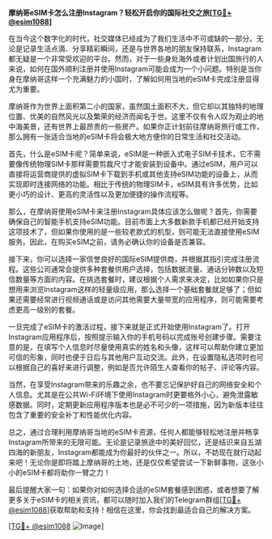 **摩纳哥eSIM卡怎么注册Instagram？轻松开启你的国际社交之旅[[TG💪+ @esim1088](https://t.me/s/esim1088)]**

在当今这个数字化的时代，社交媒体已经成为了我们生活中不可或缺的一部分。无论是记录生活点滴、分享精彩瞬间，还是与世界各地的朋友保持联系，Instagram都无疑是一个非常受欢迎的平台。然而，对于一些身处海外或者计划出国旅行的人来说，如何在国外顺利注册并使用Instagram可能会成为一个小问题。特别是当你身在摩纳哥这样一个充满魅力的小国时，了解如何用当地的eSIM卡完成注册显得尤为重要。

摩纳哥作为世界上面积第二小的国家，虽然国土面积不大，但它却以其独特的地理位置、优美的自然风光以及繁荣的经济而闻名于世。这里不仅有令人叹为观止的地中海美景，还有世界上最昂贵的一些房产。如果你正计划前往摩纳哥旅行或工作，那么拥有一张适合当地的eSIM卡将会极大地方便你的日常生活和社交活动。

首先，什么是eSIM卡呢？简单来说，eSIM是一种嵌入式电子SIM卡技术，它不需要像传统物理SIM卡那样需要剪裁尺寸才能安装到设备中。通过eSIM，用户可以直接将运营商提供的虚拟SIM卡下载到手机或其他支持eSIM功能的设备上，从而实现即时连接网络的功能。相比于传统的物理SIM卡，eSIM具有许多优势，比如更小巧的设计、更高的灵活性以及更加便捷的操作流程等。

那么，在摩纳哥使用eSIM卡来注册Instagram具体应该怎么做呢？首先，你需要确保自己的智能手机支持eSIM功能。目前市面上大多数新款手机都已经开始支持这项技术了，但如果你使用的是一些较老款式的机型，则可能无法直接使用eSIM服务。因此，在购买eSIM之前，请务必确认你的设备是否兼容。

接下来，你可以选择一家信誉良好的国际eSIM提供商，并根据其指引完成注册流程。这些公司通常会提供多种套餐供用户选择，包括数据流量、通话分钟数以及短信数量等方面的内容。在挑选套餐时，建议根据个人需求来决定，比如如果你只是想用来浏览Instagram这样的轻量级应用，那么选择一个基础套餐就足够了；但如果还需要经常进行视频通话或是访问其他需要大量带宽的应用程序，则可能需要考虑更高一级别的套餐。

一旦完成了eSIM卡的激活过程，接下来就是正式开始使用Instagram了。打开Instagram应用程序后，按照提示输入你的手机号码以完成账号创建步骤。需要注意的是，在填写个人信息时尽量使用真实的姓名和头像，这样可以帮助你建立更加可信的形象，同时也便于日后与其他用户互动交流。此外，在设置隐私选项时也可以根据自己的喜好来进行调整，例如是否允许陌生人查看你的帖子、评论等内容。

当然，在享受Instagram带来的乐趣之余，也不要忘记保护好自己的网络安全和个人信息。尤其是在公共Wi-Fi环境下使用Instagram时更要格外小心，避免泄露敏感数据。同时，定期更新应用程序版本也是必不可少的一项措施，因为新版本往往包含了重要的安全补丁和性能优化内容。

总之，通过合理利用摩纳哥当地的eSIM卡资源，任何人都能够轻松地注册并畅享Instagram所带来的无限可能。无论是记录旅途中的美好回忆，还是结识来自五湖四海的新朋友，Instagram都能成为你最好的伙伴之一。所以，不妨现在就行动起来吧！无论你是即将踏上摩纳哥的土地，还是仅仅希望尝试一下新鲜事物，这张小小的eSIM卡都将助你一臂之力！

最后提醒大家一句：如果你对如何选择合适的eSIM套餐感到困惑，或者想要了解更多关于eSIM卡的相关资讯，都可以随时加入我们的Telegram群组[[TG💪+ @esim1088](https://t.me/s/esim1088)]获取帮助和支持！相信在这里，你会找到最适合自己的解决方案。

[[TG💪+ @esim1088](https://t.me/s/esim1088) ![Image](https://i.postimg.cc/4NQfJmqS/Snipaste-2025-05-13-00-14-12.png)]